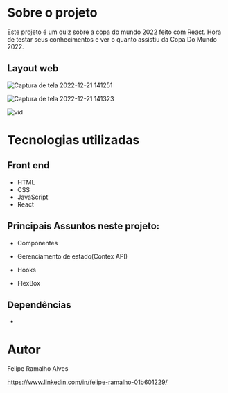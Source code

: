 # Sobre o projeto

Este projeto é um quiz sobre a copa do mundo 2022 feito com React. 
Hora de testar seus conhecimentos e ver o quanto assistiu da Copa Do Mundo 2022.

## Layout web

![Captura de tela 2022-12-21 141251](https://user-images.githubusercontent.com/108680857/208964629-87f37b1d-f302-4967-90a4-e93fd411b8a1.png)

![Captura de tela 2022-12-21 141323](https://user-images.githubusercontent.com/108680857/208964617-30fbd556-603d-4274-b7c4-1ec014e7b0b5.png)

![vid](https://user-images.githubusercontent.com/108680857/208964622-e13580b6-aacf-4c98-957c-a4aeec938b72.gif)

# Tecnologias utilizadas
## Front end
- HTML
- CSS
- JavaScript
- React

## Principais Assuntos neste projeto:

- Componentes

- Gerenciamento de estado(Contex API)

- Hooks

- FlexBox

## Dependências

- 

# Autor

Felipe Ramalho Alves

https://www.linkedin.com/in/felipe-ramalho-01b601229/
